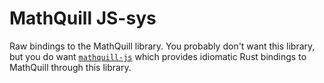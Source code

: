 # MathQuill JS-sys
Raw bindings to the MathQuill library.
You probably don't want this library, but you do want [`mathquill-js`](https://lib.rs/mathquill-js)
which provides idiomatic Rust bindings to MathQuill through this library.
